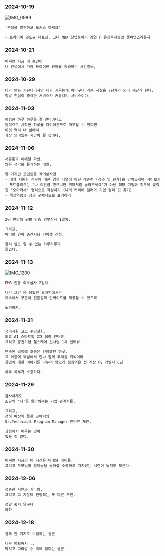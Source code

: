 ### 2024-10-19 

![IMG_0989](https://github.com/user-attachments/assets/35f88a6b-af99-438c-8a47-3a29733ce940)

  ```
  '본질을 발견하고 포커스 하세요'

  - 프라이머 권도균 대표님, 고대 MBA 창업동아리 강연 @ 유진투자증권 챔피언스라운지
  ```


### 2024-10-21

  ```
  어쩌면 지금 이 순간이
  내 인생에서 가장 드라이한 광야를 통과하는 시간일듯,

  ```

### 2024-10-29

  ```
  내가 만든 커뮤니티지만 내가 키우는게 아니구나 라는 사실을 7년차가 되니 깨닫게 된다.
  정말 진심이 중요한 서비스가 커뮤니티 서비스이다. 
  ```

### 2024-11-03

  ```
  평범한 하루 하루를 잘 견디어내고
  원석으로 시작한 하루를 다이아몬드로 마무할 수 있다면
  이것 역시 내 삶에서
  가장 의미있는 시간이 될 것이다.
  ```

### 2024-11-06

  ```
  서류통과 이메일 확인.
  많은 생각을 들게하는 메일.

  몇 가지만 포인트를 적어보자면
  - 내가 지원한 직무에 대한 경험 나열이 아닌 레슨런 (성과 및 한계)을 간략소개에 적어보기
  - 포트폴리오는 "나 이만큼 했으니깐 뷔페처럼 골라드세요"가 아닌 해당 기업과 직무에 맞춰진 "오마카세" 형식으로 작성하기 (나의 커리어 컬러와 기업 컬러 핏 찾기)
  - 핵심역량과 성과 구체적으로 표기하기
  ```

### 2024-11-12

  ```
  2년 반만의 EMR 인증 외부심사 1일차.

  그리고,
  메디컬 인싸 충간지님 커피챗 신청.

  한치 앞도 알 수 없는 하루하루가
  즐겁다.
  ```

### 2024-11-13

![IMG_1200](https://github.com/user-attachments/assets/c832fedb-da7b-41cb-b654-d7c62589bb06)

  ```
  EMR 인증 외부심사 2일차.

  내가 그간 몸 담았던 도메인에서는
  계속해서 꾸준히 전문성과 인싸이트를 제공할 수 있도록

  노력하자.
  ```

### 2024-11-21

  ```
  국비지원 코스 수강철회,
  의료 AI 스타트업 2차 최종 인터뷰,
  그리고 중견기업 헬스케어 신사업 1차 인터뷰

  연속된 일정에 조금은 긴장했던 하루.
  그 와중에 뚝섬에서 만나 함께 추억을 되뇌이며
  창업에 대한 이야기를 나누며 맛있게 점심먹은 전 직장 FE 개발자 C님

  하루 하루가 소중하다.
  ```
  
### 2024-11-29

  ```
  감사하게도
  조금씩 '나'를 알아봐주는 기업 관계자들.

  그리고,
  전혀 예상치 못한 곳에서의 
  Sr.Technical Program Manager 인터뷰 제안.

  과정에서 배우는 것이
  있을 것 같다.
  ```

### 2024-11-30

  ```
  어쩌면 지금의 이 시간은 아내와 아이들, 
  그리고 부모님과 형제들을 돌아볼 소중하고 가치있는 시간이 될지도 모른다.
  ```

### 2024-12-06

  ```
  정중한 지연과 기다림,
  그리고 그 가운데 진행되는 또 다른 도전.

  정말 쉽지 않구나
  하하
  ```

### 2024-12-18

  ```
  결국 한 가지로 수렴하는 결론

  너무 명확해서 ..
  닥치고 따라갈 수 밖에 없다는 결론
  ```
